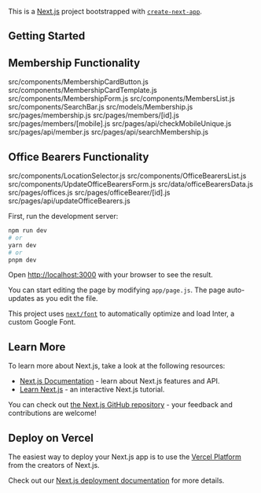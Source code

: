 This is a [Next.js](https://nextjs.org/) project bootstrapped with [`create-next-app`](https://github.com/vercel/next.js/tree/canary/packages/create-next-app).

## Getting Started

## Membership Functionality
src/components/MembershipCardButton.js
src/components/MembershipCardTemplate.js
src/components/MembershipForm.js
src/components/MembersList.js
src/components/SearchBar.js
src/models/Membership.js
src/pages/membership.js
src/pages/members/[id].js
src/pages/members/[mobile].js
src/pages/api/checkMobileUnique.js
src/pages/api/member.js
src/pages/api/searchMembership.js

## Office Bearers Functionality
src/components/LocationSelector.js
src/components/OfficeBearersList.js
src/components/UpdateOfficeBearersForm.js
src/data/officeBearersData.js
src/pages/offices.js
src/pages/officeBearer/[id].js
src/pages/api/updateOfficeBearers.js




First, run the development server:

```bash
npm run dev
# or
yarn dev
# or
pnpm dev
```

Open [http://localhost:3000](http://localhost:3000) with your browser to see the result.

You can start editing the page by modifying `app/page.js`. The page auto-updates as you edit the file.

This project uses [`next/font`](https://nextjs.org/docs/basic-features/font-optimization) to automatically optimize and load Inter, a custom Google Font.

## Learn More

To learn more about Next.js, take a look at the following resources:

- [Next.js Documentation](https://nextjs.org/docs) - learn about Next.js features and API.
- [Learn Next.js](https://nextjs.org/learn) - an interactive Next.js tutorial.

You can check out [the Next.js GitHub repository](https://github.com/vercel/next.js/) - your feedback and contributions are welcome!

## Deploy on Vercel

The easiest way to deploy your Next.js app is to use the [Vercel Platform](https://vercel.com/new?utm_medium=default-template&filter=next.js&utm_source=create-next-app&utm_campaign=create-next-app-readme) from the creators of Next.js.

Check out our [Next.js deployment documentation](https://nextjs.org/docs/deployment) for more details.
